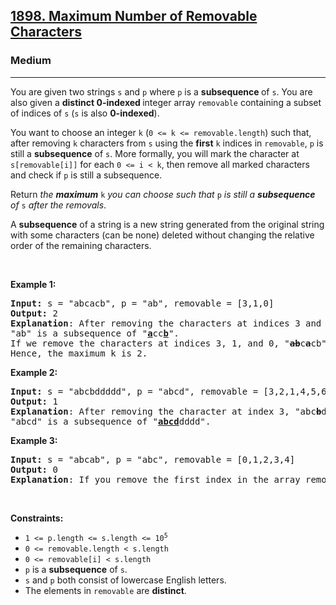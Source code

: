 <h2><a href="https://leetcode.com/problems/maximum-number-of-removable-characters/">1898. Maximum Number of Removable Characters</a></h2><h3>Medium</h3><hr><div style="user-select: auto;"><p style="user-select: auto;">You are given two strings <code style="user-select: auto;">s</code> and <code style="user-select: auto;">p</code> where <code style="user-select: auto;">p</code> is a <strong style="user-select: auto;">subsequence </strong>of <code style="user-select: auto;">s</code>. You are also given a <strong style="user-select: auto;">distinct 0-indexed </strong>integer array <code style="user-select: auto;">removable</code> containing a subset of indices of <code style="user-select: auto;">s</code> (<code style="user-select: auto;">s</code> is also <strong style="user-select: auto;">0-indexed</strong>).</p>

<p style="user-select: auto;">You want to choose an integer <code style="user-select: auto;">k</code> (<code style="user-select: auto;">0 &lt;= k &lt;= removable.length</code>) such that, after removing <code style="user-select: auto;">k</code> characters from <code style="user-select: auto;">s</code> using the <strong style="user-select: auto;">first</strong> <code style="user-select: auto;">k</code> indices in <code style="user-select: auto;">removable</code>, <code style="user-select: auto;">p</code> is still a <strong style="user-select: auto;">subsequence</strong> of <code style="user-select: auto;">s</code>. More formally, you will mark the character at <code style="user-select: auto;">s[removable[i]]</code> for each <code style="user-select: auto;">0 &lt;= i &lt; k</code>, then remove all marked characters and check if <code style="user-select: auto;">p</code> is still a subsequence.</p>

<p style="user-select: auto;">Return <em style="user-select: auto;">the <strong style="user-select: auto;">maximum</strong> </em><code style="user-select: auto;">k</code><em style="user-select: auto;"> you can choose such that </em><code style="user-select: auto;">p</code><em style="user-select: auto;"> is still a <strong style="user-select: auto;">subsequence</strong> of </em><code style="user-select: auto;">s</code><em style="user-select: auto;"> after the removals</em>.</p>

<p style="user-select: auto;">A <strong style="user-select: auto;">subsequence</strong> of a string is a new string generated from the original string with some characters (can be none) deleted without changing the relative order of the remaining characters.</p>

<p style="user-select: auto;">&nbsp;</p>
<p style="user-select: auto;"><strong style="user-select: auto;">Example 1:</strong></p>

<pre style="user-select: auto;"><strong style="user-select: auto;">Input:</strong> s = "abcacb", p = "ab", removable = [3,1,0]
<strong style="user-select: auto;">Output:</strong> 2
<strong style="user-select: auto;">Explanation</strong>: After removing the characters at indices 3 and 1, "a<s style="user-select: auto;"><strong style="user-select: auto;">b</strong></s>c<s style="user-select: auto;"><strong style="user-select: auto;">a</strong></s>cb" becomes "accb".
"ab" is a subsequence of "<strong style="user-select: auto;"><u style="user-select: auto;">a</u></strong>cc<strong style="user-select: auto;"><u style="user-select: auto;">b</u></strong>".
If we remove the characters at indices 3, 1, and 0, "<s style="user-select: auto;"><strong style="user-select: auto;">ab</strong></s>c<s style="user-select: auto;"><strong style="user-select: auto;">a</strong></s>cb" becomes "ccb", and "ab" is no longer a subsequence.
Hence, the maximum k is 2.
</pre>

<p style="user-select: auto;"><strong style="user-select: auto;">Example 2:</strong></p>

<pre style="user-select: auto;"><strong style="user-select: auto;">Input:</strong> s = "abcbddddd", p = "abcd", removable = [3,2,1,4,5,6]
<strong style="user-select: auto;">Output:</strong> 1
<strong style="user-select: auto;">Explanation</strong>: After removing the character at index 3, "abc<s style="user-select: auto;"><strong style="user-select: auto;">b</strong></s>ddddd" becomes "abcddddd".
"abcd" is a subsequence of "<u style="user-select: auto;"><strong style="user-select: auto;">abcd</strong></u>dddd".
</pre>

<p style="user-select: auto;"><strong style="user-select: auto;">Example 3:</strong></p>

<pre style="user-select: auto;"><strong style="user-select: auto;">Input:</strong> s = "abcab", p = "abc", removable = [0,1,2,3,4]
<strong style="user-select: auto;">Output:</strong> 0
<strong style="user-select: auto;">Explanation</strong>: If you remove the first index in the array removable, "abc" is no longer a subsequence.
</pre>

<p style="user-select: auto;">&nbsp;</p>
<p style="user-select: auto;"><strong style="user-select: auto;">Constraints:</strong></p>

<ul style="user-select: auto;">
	<li style="user-select: auto;"><code style="user-select: auto;">1 &lt;= p.length &lt;= s.length &lt;= 10<sup style="user-select: auto;">5</sup></code></li>
	<li style="user-select: auto;"><code style="user-select: auto;">0 &lt;= removable.length &lt; s.length</code></li>
	<li style="user-select: auto;"><code style="user-select: auto;">0 &lt;= removable[i] &lt; s.length</code></li>
	<li style="user-select: auto;"><code style="user-select: auto;">p</code> is a <strong style="user-select: auto;">subsequence</strong> of <code style="user-select: auto;">s</code>.</li>
	<li style="user-select: auto;"><code style="user-select: auto;">s</code> and <code style="user-select: auto;">p</code> both consist of lowercase English letters.</li>
	<li style="user-select: auto;">The elements in <code style="user-select: auto;">removable</code> are <strong style="user-select: auto;">distinct</strong>.</li>
</ul>
</div>